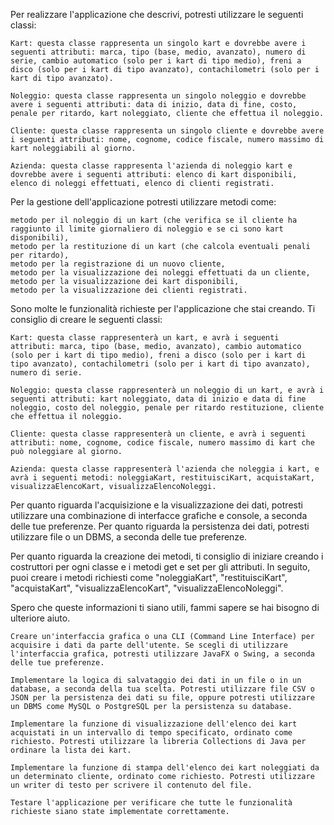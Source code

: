 Per realizzare l'applicazione che descrivi, potresti utilizzare le seguenti classi:

    Kart: questa classe rappresenta un singolo kart e dovrebbe avere i seguenti attributi: marca, tipo (base, medio, avanzato), numero di serie, cambio automatico (solo per i kart di tipo medio), freni a disco (solo per i kart di tipo avanzato), contachilometri (solo per i kart di tipo avanzato).

    Noleggio: questa classe rappresenta un singolo noleggio e dovrebbe avere i seguenti attributi: data di inizio, data di fine, costo, penale per ritardo, kart noleggiato, cliente che effettua il noleggio.

    Cliente: questa classe rappresenta un singolo cliente e dovrebbe avere i seguenti attributi: nome, cognome, codice fiscale, numero massimo di kart noleggiabili al giorno.

    Azienda: questa classe rappresenta l'azienda di noleggio kart e dovrebbe avere i seguenti attributi: elenco di kart disponibili, elenco di noleggi effettuati, elenco di clienti registrati.

Per la gestione dell'applicazione potresti utilizzare metodi come:

    metodo per il noleggio di un kart (che verifica se il cliente ha raggiunto il limite giornaliero di noleggio e se ci sono kart disponibili),
    metodo per la restituzione di un kart (che calcola eventuali penali per ritardo),
    metodo per la registrazione di un nuovo cliente,
    metodo per la visualizzazione dei noleggi effettuati da un cliente,
    metodo per la visualizzazione dei kart disponibili,
    metodo per la visualizzazione dei clienti registrati.





Sono molte le funzionalità richieste per l'applicazione che stai creando. Ti consiglio di creare le seguenti classi:

    Kart: questa classe rappresenterà un kart, e avrà i seguenti attributi: marca, tipo (base, medio, avanzato), cambio automatico (solo per i kart di tipo medio), freni a disco (solo per i kart di tipo avanzato), contachilometri (solo per i kart di tipo avanzato), numero di serie.

    Noleggio: questa classe rappresenterà un noleggio di un kart, e avrà i seguenti attributi: kart noleggiato, data di inizio e data di fine noleggio, costo del noleggio, penale per ritardo restituzione, cliente che effettua il noleggio.

    Cliente: questa classe rappresenterà un cliente, e avrà i seguenti attributi: nome, cognome, codice fiscale, numero massimo di kart che può noleggiare al giorno.

    Azienda: questa classe rappresenterà l'azienda che noleggia i kart, e avrà i seguenti metodi: noleggiaKart, restituisciKart, acquistaKart, visualizzaElencoKart, visualizzaElencoNoleggi.
Per quanto riguarda l'acquisizione e la visualizzazione dei dati, potresti utilizzare una combinazione di interfacce grafiche e console, a seconda delle tue preferenze. Per quanto riguarda la persistenza dei dati, potresti utilizzare file o un DBMS, a seconda delle tue preferenze.

Per quanto riguarda la creazione dei metodi, ti consiglio di iniziare creando i costruttori per ogni classe e i metodi get e set per gli attributi. In seguito, puoi creare i metodi richiesti come "noleggiaKart", "restituisciKart", "acquistaKart", "visualizzaElencoKart", "visualizzaElencoNoleggi".

Spero che queste informazioni ti siano utili, fammi sapere se hai bisogno di ulteriore aiuto.

    Creare un'interfaccia grafica o una CLI (Command Line Interface) per acquisire i dati da parte dell'utente. Se scegli di utilizzare l'interfaccia grafica, potresti utilizzare JavaFX o Swing, a seconda delle tue preferenze.

    Implementare la logica di salvataggio dei dati in un file o in un database, a seconda della tua scelta. Potresti utilizzare file CSV o JSON per la persistenza dei dati su file, oppure potresti utilizzare un DBMS come MySQL o PostgreSQL per la persistenza su database.

    Implementare la funzione di visualizzazione dell'elenco dei kart acquistati in un intervallo di tempo specificato, ordinato come richiesto. Potresti utilizzare la libreria Collections di Java per ordinare la lista dei kart.

    Implementare la funzione di stampa dell'elenco dei kart noleggiati da un determinato cliente, ordinato come richiesto. Potresti utilizzare un writer di testo per scrivere il contenuto del file.

    Testare l'applicazione per verificare che tutte le funzionalità richieste siano state implementate correttamente.